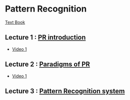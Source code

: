 # Pattern Recognition 

[Text Book](https://github.com/dazzz/patrec2015/blob/master/Pattern%20Classification%20by%20Richard%20O.%20Duda%2C%20David%20G.%20Stork%2C%20Peter%20E.Hart%20.pdf)

## Lecture 1 : [PR introduction](https://drive.google.com/file/d/1eogNjeKf9dDeGwaC25gLUFPj_0qWO98H/view?usp=sharing) 
  - [Video 1](https://drive.google.com/file/d/1oFzVt7S8_b6NgP47eITUXKEergeVjioB/view)
## Lecture 2 : [Paradigms of PR](https://drive.google.com/file/d/1essCx8SF_adcOsm4c6NegxeDhSsLhIL8/view?usp=sharing)
   - [Video 1](https://drive.google.com/open?id=1Ah0nYiWv8cCFA9OjpGbgz_bejgn-OchA&authuser=0)
## Lecture 3 : [Pattern Recognition system](https://drive.google.com/file/d/1essCx8SF_adcOsm4c6NegxeDhSsLhIL8/view?usp=sharing)
    
